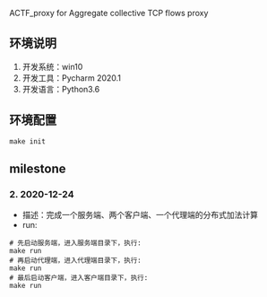 ACTF_proxy for Aggregate collective TCP flows proxy 

## 环境说明
1. 开发系统：win10
1. 开发工具：Pycharm 2020.1
1. 开发语言：Python3.6

## 环境配置
```shell script
make init
```

## milestone
### 2. 2020-12-24
- 描述：完成一个服务端、两个客户端、一个代理端的分布式加法计算
- run: 
```shell script
# 先启动服务端，进入服务端目录下，执行:
make run
# 再启动代理端，进入代理端目录下，执行:
make run
# 最后启动客户端，进入客户端目录下，执行:
make run
```
